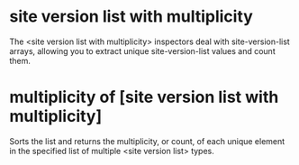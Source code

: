 # site version list with multiplicity

The &lt;site version list with multiplicity&gt; inspectors deal with site-version-list arrays, allowing you to extract unique site-version-list values and count them.

# multiplicity of [site version list with multiplicity]

Sorts the list and returns the multiplicity, or count, of each unique element in the specified list of multiple &lt;site version list&gt; types.
